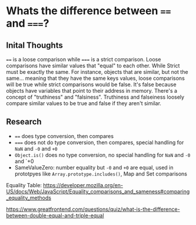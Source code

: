 # Whats the difference between `==` and `===`?

## Inital Thoughts

`==` is a loose comparison while `===` is a strict comparison. Loose comparisons have similar values that "equal" to each other. While Strict must be exactly the same. For instance, objects that are similar, but not the same... meaning that they have the same keys values, loose comparisons will be true while strict comparisons would be false. It's false because objects have variables that point to their address in memory. There's a concept of "truthiness" and "falsiness". Truthiness and falseiness loosely compare similar values to be true and false if they aren't similar.

## Research

- `==` does type conversion, then compares
- `===` does not do type conversion, then compares, special handling for `NaN` and `-0` and `+0`
- `Object.is()` does no type conversion, no special handling for `NaN` and `-0` and `+0
- SameValueZero: number equality but `-0` and `+0` are equal, used in prototpyes like `Array.prototype.includes()`, Map and Set comparisons

Equality Table:
https://developer.mozilla.org/en-US/docs/Web/JavaScript/Equality_comparisons_and_sameness#comparing_equality_methods

https://www.greatfrontend.com/questions/quiz/what-is-the-difference-between-double-equal-and-triple-equal
